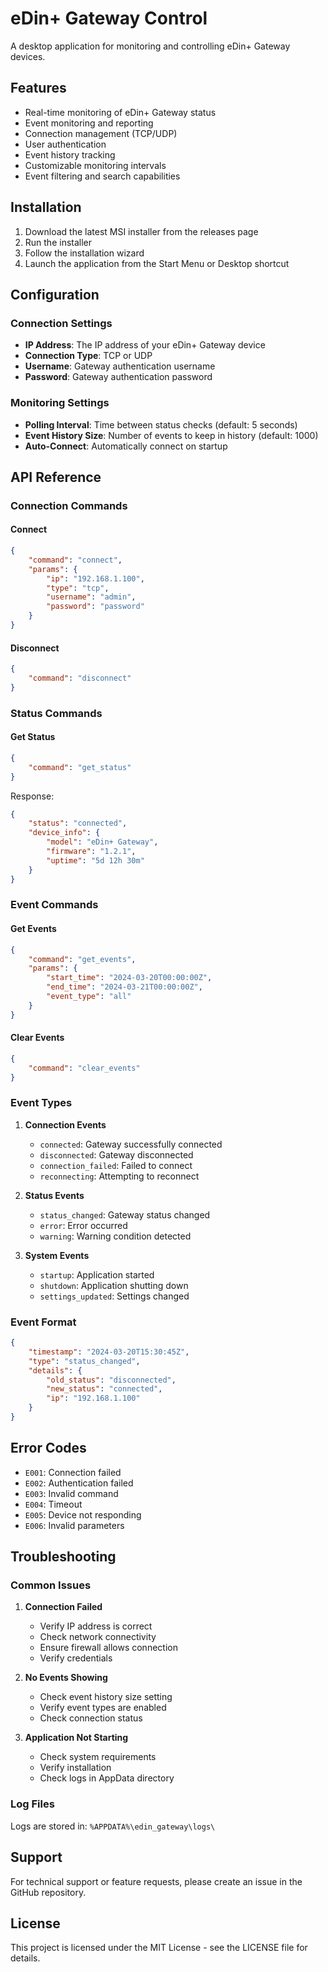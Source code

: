 # eDin+ Gateway Control

A desktop application for monitoring and controlling eDin+ Gateway devices.

## Features

- Real-time monitoring of eDin+ Gateway status
- Event monitoring and reporting
- Connection management (TCP/UDP)
- User authentication
- Event history tracking
- Customizable monitoring intervals
- Event filtering and search capabilities

## Installation

1. Download the latest MSI installer from the releases page
2. Run the installer
3. Follow the installation wizard
4. Launch the application from the Start Menu or Desktop shortcut

## Configuration

### Connection Settings
- **IP Address**: The IP address of your eDin+ Gateway device
- **Connection Type**: TCP or UDP
- **Username**: Gateway authentication username
- **Password**: Gateway authentication password

### Monitoring Settings
- **Polling Interval**: Time between status checks (default: 5 seconds)
- **Event History Size**: Number of events to keep in history (default: 1000)
- **Auto-Connect**: Automatically connect on startup

## API Reference

### Connection Commands

#### Connect
```json
{
    "command": "connect",
    "params": {
        "ip": "192.168.1.100",
        "type": "tcp",
        "username": "admin",
        "password": "password"
    }
}
```

#### Disconnect
```json
{
    "command": "disconnect"
}
```

### Status Commands

#### Get Status
```json
{
    "command": "get_status"
}
```
Response:
```json
{
    "status": "connected",
    "device_info": {
        "model": "eDin+ Gateway",
        "firmware": "1.2.1",
        "uptime": "5d 12h 30m"
    }
}
```

### Event Commands

#### Get Events
```json
{
    "command": "get_events",
    "params": {
        "start_time": "2024-03-20T00:00:00Z",
        "end_time": "2024-03-21T00:00:00Z",
        "event_type": "all"
    }
}
```

#### Clear Events
```json
{
    "command": "clear_events"
}
```

### Event Types

1. **Connection Events**
   - `connected`: Gateway successfully connected
   - `disconnected`: Gateway disconnected
   - `connection_failed`: Failed to connect
   - `reconnecting`: Attempting to reconnect

2. **Status Events**
   - `status_changed`: Gateway status changed
   - `error`: Error occurred
   - `warning`: Warning condition detected

3. **System Events**
   - `startup`: Application started
   - `shutdown`: Application shutting down
   - `settings_updated`: Settings changed

### Event Format
```json
{
    "timestamp": "2024-03-20T15:30:45Z",
    "type": "status_changed",
    "details": {
        "old_status": "disconnected",
        "new_status": "connected",
        "ip": "192.168.1.100"
    }
}
```

## Error Codes

- `E001`: Connection failed
- `E002`: Authentication failed
- `E003`: Invalid command
- `E004`: Timeout
- `E005`: Device not responding
- `E006`: Invalid parameters

## Troubleshooting

### Common Issues

1. **Connection Failed**
   - Verify IP address is correct
   - Check network connectivity
   - Ensure firewall allows connection
   - Verify credentials

2. **No Events Showing**
   - Check event history size setting
   - Verify event types are enabled
   - Check connection status

3. **Application Not Starting**
   - Check system requirements
   - Verify installation
   - Check logs in AppData directory

### Log Files

Logs are stored in: `%APPDATA%\edin_gateway\logs\`

## Support

For technical support or feature requests, please create an issue in the GitHub repository.

## License

This project is licensed under the MIT License - see the LICENSE file for details.
